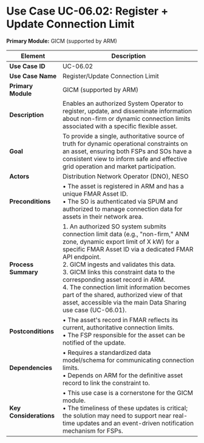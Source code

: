 # Use Case UC-06.02: Register + Update Connection Limit   
**Primary Module:** GICM (supported by ARM)

| **Element**            | **Description**                                                                                                                                                                                                                                                                                                                                                                                                                                                                   |
| ---------------------- | --------------------------------------------------------------------------------------------------------------------------------------------------------------------------------------------------------------------------------------------------------------------------------------------------------------------------------------------------------------------------------------------------------------------------------------------------------------------------------- |
| **Use Case ID**        | UC-06.02                                                                                                                                                                                                                                                                                                                                                                                                                                                                          |
| **Use Case Name**      | Register/Update Connection Limit                                                                                                                                                                                                                                                                                                                                                                                                                                                  |
| **Primary Module**     | GICM (supported by ARM)                                                                                                                                                                                                                                                                                                                                                                                                                                                       |
| **Description**        | Enables an authorized System Operator to register, update, and disseminate information about non-firm or dynamic connection limits associated with a specific flexible asset.                                                                                                                                                                                                                                                                                                     |
| **Goal**               | To provide a single, authoritative source of truth for dynamic operational constraints on an asset, ensuring both FSPs and SOs have a consistent view to inform safe and effective grid operation and market participation.                                                                                                                                                                                                                                                       |
| **Actors**             | Distribution Network Operator (DNO), NESO                                                                                                                                                                                                                                                                                                                                                                                                                                         |
| **Preconditions**      | • The asset is registered in ARM and has a unique FMAR Asset ID. <br> • The SO is authenticated via SPUM and authorized to manage connection data for assets in their network area.                                                                                                                                                                                                                                                                                               |
| **Process Summary**    | 1. An authorized SO system submits connection limit data (e.g., "non-firm," ANM zone, dynamic export limit of X kW) for a specific FMAR Asset ID via a dedicated FMAR API endpoint. <br> 2. GICM ingests and validates this data. <br> 3. GICM links this constraint data to the corresponding asset record in ARM. <br> 4. The connection limit information becomes part of the shared, authorized view of that asset, accessible via the main Data Sharing use case (UC-06.01). |
| **Postconditions**     | • The asset's record in FMAR reflects its current, authoritative connection limits. <br> • The FSP responsible for the asset can be notified of the update.                                                                                                                                                                                                                                                                                                                       |
| **Dependencies**       | • Requires a standardized data model/schema for communicating connection limits. <br> • Depends on ARM for the definitive asset record to link the constraint to.                                                                                                                                                                                                                                                                                                                 |
| **Key Considerations** | • This use case is a cornerstone for the GICM module. <br> • The timeliness of these updates is critical; the solution may need to support near real-time updates and an event-driven notification mechanism for FSPs.                                                                                                                                                                                                                                                            |
